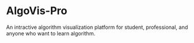 # AlgoVis-Pro
An intractive algorithm visualization platform for student, professional, and anyone who want to learn algorithm.
